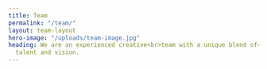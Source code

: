 ```yaml
---
title: Team
permalink: "/team/"
layout: team-layout
hero-image: "/uploads/team-image.jpg"
heading: We are an experienced creative<br>team with a unique blend of<br>passion,
  talent and vision.
---
```


